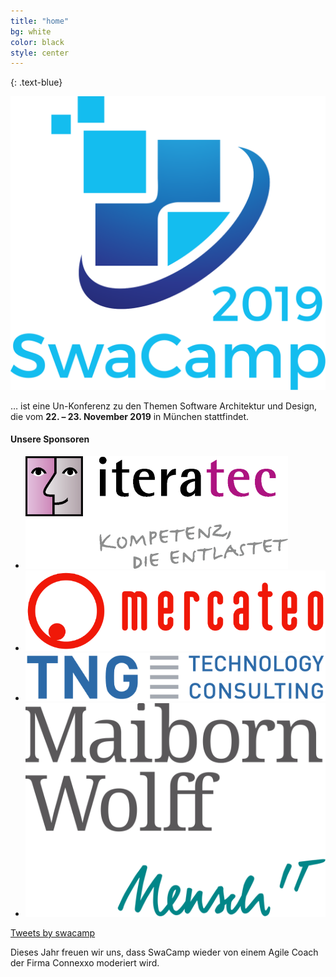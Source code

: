 ```yaml
---
title: "home"
bg: white
color: black
style: center
---
```


{: .text-blue}

<img class="logo" src='img/logo/swacamp2019.svg'/>

… ist eine Un-Konferenz zu den Themen Software Architektur und Design, die vom **22. – 23. November 2019** in München stattfindet.

#### Unsere Sponsoren
<ul class="sponsors">
<li><img src="img/iteratec.png"/></li>
<li><img src="img/mercateo.png" class="logoMercateo"/></li>
<li><img src="img/tng.png" class="logoTNG"/></li>
<li><img src="img/maibornwolf.png"/></li>
</ul>

<a class="twitter-timeline" data-width="600" data-height="400" href="https://twitter.com/swacamp">Tweets by swacamp</a> <script async src="https://platform.twitter.com/widgets.js" charset="utf-8"></script>

Dieses Jahr freuen wir uns, dass SwaCamp wieder von einem Agile Coach der Firma Connexxo moderiert wird.
